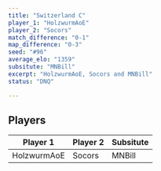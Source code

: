```yaml
---
title: "Switzerland C"
player_1: "HolzwurmAoE"
player_2: "Socors"
match_difference: "0-1"
map_difference: "0-3"
seed: "#96"
average_elo: "1359"
subsitute: "MNBill"
excerpt: "HolzwurmAoE, Socors and MNBill"
status: "DNQ"

---
```

## Players

| Player 1 | Player 2 | Subsitute |
| -- | -- | -- |
| HolzwurmAoE | Socors | MNBill |
